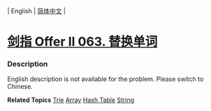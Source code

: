 | English | [简体中文](README.md) |

# [剑指 Offer II 063. 替换单词](https://leetcode-cn.com/problems/UhWRSj)
 ### Description
<p>English description is not available for the problem. Please switch to Chinese.</p>

**Related Topics**  [Trie](https://leetcode-cn.com/tag/trie) [Array](https://leetcode-cn.com/tag/array) [Hash Table](https://leetcode-cn.com/tag/hash-table) [String](https://leetcode-cn.com/tag/string) 